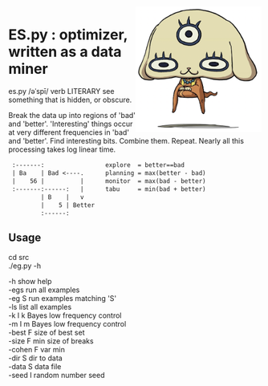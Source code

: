 <img align=right width=250 src="/docs/espy.png">
<h1> ES.py :  optimizer, written as a data miner</h1>

es.py /əˈspī/ verb LITERARY see something that is hidden, or obscure.
  
Break the data up into regions of 'bad' and 'better'. 'Interesting'
things occur at very different frequencies in 'bad' and 'better'.
Find interesting bits. Combine them. Repeat. Nearly all this
processing takes log linear time.

     :-------:                 explore  = better==bad
     | Ba    | Bad <----.      planning = max(better - bad)
     |    56 |          |      monitor  = max(bad - better)
     :-------:------:   |      tabu     = min(bad + better)
             | B    |   v
             |    5 | Better
             :------:

## Usage

cd src    
./eg.py -h  

 -h            show help   
 -egs          run all examples   
 -eg S         run examples matching 'S'  
 -ls           list all examples   
 -k I          k Bayes low frequency control  
 -m I          m Bayes low frequency control  
 -best F       size of best set  
 -size F       min size of breaks  
 -cohen F      var min  
 -dir S        dir to data  
 -data S       data file  
 -seed I       random number seed  
